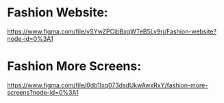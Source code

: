 # Fashion Website:

https://www.figma.com/file/vSYwZPCibBxqWTeB5Lv9rj/Fashion-website?node-id=0%3A1

# Fashion More Screens:

https://www.figma.com/file/0db1Ixq073dsdUkwAwxRxY/fashion-more-screens?node-id=0%3A1